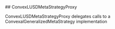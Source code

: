 ﻿﻿## ConvexLUSDMetaStrategyProxy

ConvexLUSDMetaStrategyProxy delegates calls to a ConvexalGeneralizedMetaStrategy implementation


